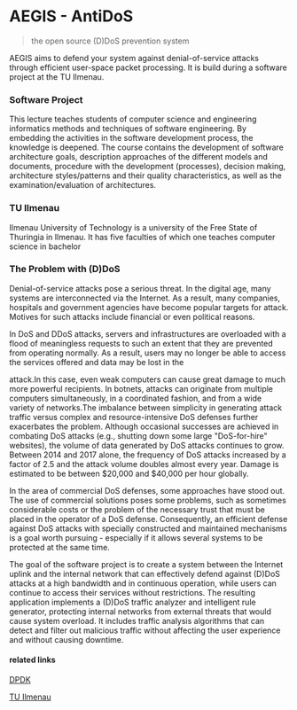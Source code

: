 # AEGIS - AntiDoS

> the open source (D)DoS prevention system

AEGIS aims to defend your system against denial-of-service attacks through efficient user-space packet processing. It is build during a software project at the TU Ilmenau.


### Software Project
This lecture teaches students of computer science and engineering informatics methods and techniques of software engineering. By embedding the activities in the software development process, the knowledge is deepened. The course contains the development of software architecture goals, description approaches of the different models and documents, procedure with the development (processes), decision making, architecture styles/patterns and their quality characteristics, as well as the examination/evaluation of architectures.

### TU Ilmenau
Ilmenau University of Technology is a university of the Free State of Thuringia in Ilmenau. It has five faculties of which one teaches computer science in bachelor

### The Problem with (D)DoS
Denial-of-service attacks pose a serious threat.
In the digital age, many systems are interconnected via the Internet. As a result, many companies, hospitals and government agencies have become popular targets for attack. Motives for such attacks include financial or even political reasons.

In DoS and DDoS attacks, servers and infrastructures are overloaded with a flood of meaningless requests to such an extent that they are prevented from operating normally. As a result, users may no longer be able to access the services offered and data may be lost in the

attack.In this case, even weak computers can cause great damage to much more powerful recipients. In botnets, attacks can originate from multiple computers simultaneously, in a coordinated fashion, and from a wide variety of networks.The imbalance between simplicity in generating attack traffic versus complex and resource-intensive DoS defenses further exacerbates the problem. Although occasional successes are achieved in combating DoS attacks (e.g., shutting down some large "DoS-for-hire" websites), the volume of data generated by DoS attacks continues to grow. Between 2014 and 2017 alone, the frequency of DoS attacks increased by a factor of 2.5 and the attack volume doubles almost every year. Damage is estimated to be between $20,000 and $40,000 per hour globally.

In the area of commercial DoS defenses, some approaches have stood out. The use of commercial solutions poses some problems, such as sometimes considerable costs or the problem of the necessary trust that must be placed in the operator of a DoS defense. Consequently, an efficient defense against DoS attacks with specially constructed and maintained mechanisms is a goal worth pursuing - especially if it allows several systems to be protected at the same time.

The goal of the software project is to create a system between the Internet uplink and the internal network that can effectively defend against (D)DoS attacks at a high bandwidth and in continuous operation, while users can continue to access their services without restrictions. The resulting application implements a (D)DoS traffic analyzer and intelligent rule generator, protecting internal networks from external threats that would cause system overload. It includes traffic analysis algorithms that can detect and filter out malicious traffic without affecting the user experience and without causing downtime.



#### related links
[DPDK](https://www.dpdk.org/)

[TU Ilmenau](https://www.tu-ilmenau.de)
